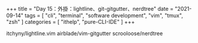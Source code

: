 +++
title = "Day 15：外掛：lightline、git-gitgutter、nerdtree"
date = "2021-09-14"
tags = [
  "cli",
  "terminal",
  "software development",
  "vim",
  "tmux",
  "zsh"
]
categories = [ "ithelp", "pure-CLI-IDE" ]
+++

itchyny/lightline.vim
airblade/vim-gitgutter
scrooloose/nerdtree
